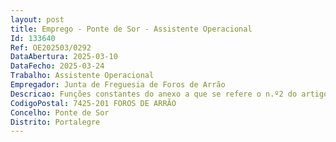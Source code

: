 ```yaml
--- 
layout: post
title: Emprego - Ponte de Sor - Assistente Operacional
Id: 133640
Ref: OE202503/0292
DataAbertura: 2025-03-10
DataFecho: 2025-03-24
Trabalho: Assistente Operacional
Empregador: Junta de Freguesia de Foros de Arrão
Descricao: Funções constantes do anexo a que se refere o n.º2 do artigo 88.º da LTFP, às quais corresponde o grau 1 de complexidade funcional na carreira categoria de assistente operacional, e nomeadamente as seguintes  tarefas  Proceder à abertura e aterro de sepulturas, ao depósito e levantamento dos restos mortais, abrir a sepultura no momento da exumação e assegurar que o cadáver esta totalmente decomposto, colaborar nos pequenos trabalhos de reparação e pintura do cemitério, cuidar e manter o bom estado de limpeza e conservação de todos os espaços e das campas do cemitério, assegurar a limpeza e manutenção de espaços públicos na área da freguesia, proceder à realização de pequenas obras e reparações e prestar apoio a atividades diversas.
CodigoPostal: 7425-201 FOROS DE ARRÃO
Concelho: Ponte de Sor
Distrito: Portalegre
--- 
```

